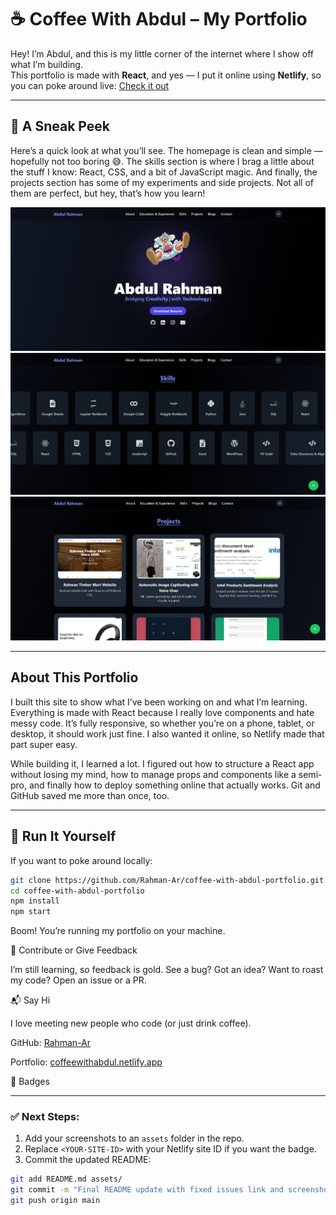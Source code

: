 # ☕ Coffee With Abdul – My Portfolio

Hey! I’m Abdul, and this is my little corner of the internet where I show off what I’m building.  
This portfolio is made with **React**, and yes — I put it online using **Netlify**, so you can poke around live: [Check it out](https://coffeewithabdul.netlify.app/)  

---

## 📸 A Sneak Peek

Here’s a quick look at what you’ll see. The homepage is clean and simple — hopefully not too boring 😅. The skills section is where I brag a little about the stuff I know: React, CSS, and a bit of JavaScript magic. And finally, the projects section has some of my experiments and side projects. Not all of them are perfect, but hey, that’s how you learn!

![Homepage](./assets/homepage.png)  
![Skills Section](./assets/skills.png)  
![Projects Section](./assets/projects.png)  

---

## About This Portfolio

I built this site to show what I’ve been working on and what I’m learning. Everything is made with React because I really love components and hate messy code. It’s fully responsive, so whether you’re on a phone, tablet, or desktop, it should work just fine. I also wanted it online, so Netlify made that part super easy.

While building it, I learned a lot. I figured out how to structure a React app without losing my mind, how to manage props and components like a semi-pro, and finally how to deploy something online that actually works. Git and GitHub saved me more than once, too.

---

## 🚀 Run It Yourself

If you want to poke around locally:

```bash
git clone https://github.com/Rahman-Ar/coffee-with-abdul-portfolio.git
cd coffee-with-abdul-portfolio
npm install
npm start
```
Boom! You’re running my portfolio on your machine.

🤝 Contribute or Give Feedback

I’m still learning, so feedback is gold.
See a bug? Got an idea? Want to roast my code? Open an issue or a PR.

📬 Say Hi

I love meeting new people who code (or just drink coffee).

GitHub: [Rahman-Ar](https://github.com/Rahman-Ar)

Portfolio: [coffeewithabdul.netlify.app](https://coffeewithabdul.netlify.app/)

🔖 Badges

<!-- Replace <YOUR-SITE-ID> with Netlify badge ID -->

---

### ✅ Next Steps:
1. Add your screenshots to an `assets` folder in the repo.  
2. Replace `<YOUR-SITE-ID>` with your Netlify site ID if you want the badge.  
3. Commit the updated README:

```bash
git add README.md assets/
git commit -m "Final README update with fixed issues link and screenshots"
git push origin main
